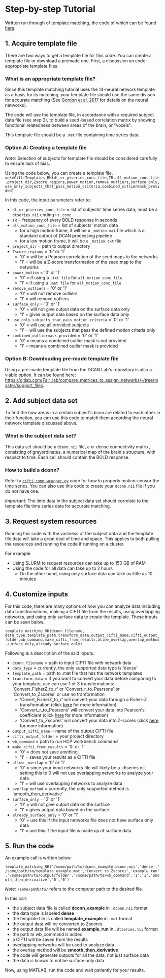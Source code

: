 # Step-by-step Tutorial 
Written run through of template matching, the code of which can be found [here](https://gitlab.com/Fair_lab/compare_matrices_to_assign_networks/-/blob/master/template_matching_RH.m).


## 1. Acquire template file 
There are two ways to get a template file for this code. You can create a template file or download a premade one. First, a discussion on code-appropriate template files. 

### What is an appropriate template file?
Since this template matching tutorial uses the 14-neural network template as a basis for its matching, your template file should use the same divison for accurate matching (See [Gordon et al. 2017](https://www.sciencedirect.com/science/article/pii/S089662731730613X?via%3Dihub) for details on the neural networks).

The code will use the template file, in accordance with a required subject data file (see step 2), to build a seed-based correlation matrix by showing functional relatedness between areas of the brain, or "voxels".

This template file should be a `.mat` file containing time series data. 

### Option A: Creating a template file

*Note:* Selection of subjects for template file should be considered carefully to ensure lack of bias. 

Using the code below, you can create a template file. 
`makeCiftiTemplates_RH(dt_or_ptseries_conc_file,TR,all_motion_conc_file,project_dir,Zscore_regions,power_motion,remove_outliers,surface_only,use_only_subjects_that_pass_motion_criteria,combined_outliermask_provided)` 

In this code, the input parameters refer to:
- `dt_or_ptseries_conc_file` = list of subjects' time series data; must be a `dtseries.nii` ending in `.conc`
- `TR` = frequency of every BOLD response in seconds
- `all_motion_conc_file` = list of subjects' motion data
    - for a high motion frame, it will be a `_motion.mat` file which is a standard output of DCAN processing pipeline
    - for a low motion frame, it will be a `_motion.txt` file  
- `project_dir` = path to output directory
- `Zscore_regions` = '0' or '1'
    - '0' = will be a Pearson correlation of the seed maps to the networks 
    - '1' = will be a Z-score transformation of the seed map to the networks
- `power_motion` = '0' or '1'
    - '0' = if using a `.txt file` for `all_motion_conc_file`
    - '1' = if using a `.mat file` for `all_motion_conc_file`
- `remove_outliers` = '0' or '1' 
    - '0' = will not remove outliers
    - '1' = will remove outliers 
- `surface_only` = '0' or '1' 
    - '0' = will not give output data on the surface data only
    - '1' = gives output data based on the surface data only
- `use_only_subjects_that_pass_motion_criteria` = '0' or '1' 
    - '0' = will use all provided subjects
    - '1' = will use the subjects that pass the defined motion criteria only  
- `combined_outliermask_provided` = '0' or '1' 
    - '0' = means a combined outlier mask is not provided
    - '1' = means a combined outlier mask is provided


### Option B: Downloading pre-made template file
Using a pre-made template file from the DCAN Lab's repository is also a viable option. It can be found here: https://gitlab.com/Fair_lab/compare_matrices_to_assign_networks/-/tree/master/support_files. 
 

## 2. Add subject data set
To find the how areas in a certain subject's brain are related to each other in their function, you can use this code to match them according the neural network template discussed above.

### What is the subject data set?
This data set should be a `dconn.nii` file, a or dense connectivity matrix, consisting of greyordinates, a numerical map of the brain's structure, with respect to time. Each cell should contain the BOLD response. 

### How to build a dconn?

Refer to [`cifti_conn_wrapper.py`](https://github.com/DCAN-Labs/cifti-connectivity) code for how to properly motion-censor the time series. You can also use this code to create your `dconn.nii` file if you do not have one. 


*Important:* The time data in the subject data set should correlate to the template file time series data for accurate matching. 


## 3. Request system resources 
Running this code with the vastness of the subject data and the template file data will take a great deal of time and space. This applies to both pulling the resources and running the code if running on a cluster. 

For example: 
- Using SLURM to request resources can take up to 150 GB of RAM
- Using the code for all data can take up to 2 hours
    - On the other hand, using only surface data can take as little as 10 minutes 





## 4. Customize inputs 
For this code, there are many options of how you can analyze data including data transformations, making a CIFTI file from the results, using overlapping networks, and using only surface data to create the template. These inputs can be seen below. 

`template_matching_RH(dconn_filename, data_type,template_path,transform_data,output_cifti_name,cifti_output_folder,wb_command,make_cifti_from_results,allow_overlap,overlap_method,surface_only,already_surface_only)`


Following is a description of the said inputs. 

- `dconn_filename` = path to input CIFTI file with network data 
- `data_type` = currently, the only supported data type is 'dense'
- `template_path` = path to .mat file that has the network templates
- `transform_data` =  if you want to convert your data before comparing to your template, use can use 1 of 3 transformations: 'Convert_FisherZ_to_r' or 'Convert_r_to_Pearsons' or 'Convert_to_Zscores' or use no tranformation
    - 'Covert_FisherZ_to_r' will convert your data through a Fisher-Z transformation (click [here](https://www.statisticshowto.com/fisher-z/) for more information)
    - 'Convert_r_to_Pearsons' will convert your data into Pearson's coefficient (click [here](https://www.socscistatistics.com/tests/pearson/) for more information)
    - 'Convert_to_Zscores' will convert your data into Z-scores (click [here](https://www.statisticshowto.com/probability-and-statistics/z-score/) for more information)
- `output_cifti_name` = name of the output CIFTI file
- `cifti_output_folder` = your project directory
- `wb_command` = path to run HCP workbench command
- `make_cifti_from_results` = '0' or '1'
    - '0' = does not save anything 
    - '1' = saves your results as a CIFTI file
-  `allow _overlap` = '0' or '1'
    - '0' = since your input networks file will likely be a .dtseries.nii, setting this to 0 will not use overlapping networks to analyze your data 
    - '1' = will use overlapping networks to analyze data
- `overlap_method` =  currently, the only supported method is 'smooth_then_derivative'
- `surface_only` = '0' or '1' 
    - '0' = will not give output data on the surface
    - '1' = gives output data based on the surface 
- `already_surface_only` = '0' or '1'
    - '0' = use this if the input networks file does not have surface only data
    - '1' = use this if the input file is made up of surface data 

## 5. Run the code

An example call is written below: 

`template_matching_RH('/some/path/to/dconn_example.dconn.nii','dense','/some/path/to/template_example.mat','Convert_to_Zscores','example_run','/some/path/to/output/folder','/some/path/to/wb_command','1','1','smooth_then_derivative','0','0')`

*Note:* `/some/path/to/` refers to the computer path to the desired file. 

In this call:
- the subject data file is called **dconn_example** in `.dconn.nii` format
- the data type is labeled **dense**
- the template file is called **template_example** in `.mat` format
- the output data will be converted to Zscores
- the output data file will be named **example_run** in `.dtseries.nii` format
- the path to wb_command is added
- a CIFTI will be saved from the results
- overlapping networks will be used to analyze data
- the overlap method will be **smooth_then_derivative**
- the code will generate outputs for all the data, not just surface data
- the data is known to not be surface only data 

Now, using MATLAB, run the code and wait patiently for your results.